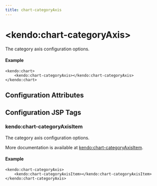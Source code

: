 ```yaml
---
title: chart-categoryAxis
---
```


# \<kendo:chart-categoryAxis\>

The category axis configuration options.

#### Example
    <kendo:chart>
        <kendo:chart-categoryAxis></kendo:chart-categoryAxis>
    </kendo:chart>

## Configuration Attributes


##  Configuration JSP Tags

### kendo:chart-categoryAxisItem

The category axis configuration options.

More documentation is available at [kendo:chart-categoryAxisItem](/kendo-ui/api/wrappers/jsp/chart/categoryaxisitem).

#### Example

    <kendo:chart-categoryAxis>
        <kendo:chart-categoryAxisItem></kendo:chart-categoryAxisItem>
    </kendo:chart-categoryAxis>

